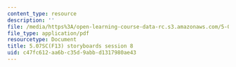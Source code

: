 ```yaml
---
content_type: resource
description: ''
file: /media/https%3A/open-learning-course-data-rc.s3.amazonaws.com/5-07sc-biological-chemistry-i-fall-2013/c47fc612aa6bc35d9abbd1317980ae43_sb_session8.pdf
file_type: application/pdf
resourcetype: Document
title: 5.07SC(F13) storyboards session 8
uid: c47fc612-aa6b-c35d-9abb-d1317980ae43
---
```


